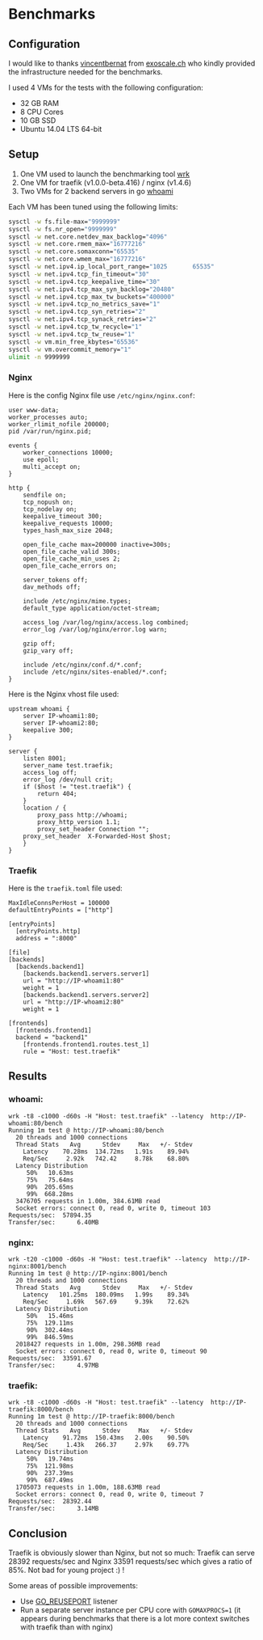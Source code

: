 # Benchmarks

## Configuration

I would like to thanks [vincentbernat](https://github.com/vincentbernat) from [exoscale.ch](https://www.exoscale.ch) who kindly provided the infrastructure needed for the benchmarks.

I used 4 VMs for the tests with the following configuration:

- 32 GB RAM
- 8 CPU Cores
- 10 GB SSD
- Ubuntu 14.04 LTS 64-bit

## Setup

1. One VM used to launch the benchmarking tool [wrk](https://github.com/wg/wrk)
2. One VM for traefik (v1.0.0-beta.416) / nginx (v1.4.6)
3. Two VMs for 2 backend servers in go [whoami](https://github.com/emilevauge/whoamI/)

Each VM has been tuned using the following limits:

```bash
sysctl -w fs.file-max="9999999"
sysctl -w fs.nr_open="9999999"
sysctl -w net.core.netdev_max_backlog="4096"
sysctl -w net.core.rmem_max="16777216"
sysctl -w net.core.somaxconn="65535"
sysctl -w net.core.wmem_max="16777216"
sysctl -w net.ipv4.ip_local_port_range="1025       65535"
sysctl -w net.ipv4.tcp_fin_timeout="30"
sysctl -w net.ipv4.tcp_keepalive_time="30"
sysctl -w net.ipv4.tcp_max_syn_backlog="20480"
sysctl -w net.ipv4.tcp_max_tw_buckets="400000"
sysctl -w net.ipv4.tcp_no_metrics_save="1"
sysctl -w net.ipv4.tcp_syn_retries="2"
sysctl -w net.ipv4.tcp_synack_retries="2"
sysctl -w net.ipv4.tcp_tw_recycle="1"
sysctl -w net.ipv4.tcp_tw_reuse="1"
sysctl -w vm.min_free_kbytes="65536"
sysctl -w vm.overcommit_memory="1"
ulimit -n 9999999
```

### Nginx

Here is the config Nginx file use `/etc/nginx/nginx.conf`:

```
user www-data;
worker_processes auto;
worker_rlimit_nofile 200000;
pid /var/run/nginx.pid;

events {
    worker_connections 10000;
    use epoll;
    multi_accept on;
}

http {
    sendfile on;
    tcp_nopush on;
    tcp_nodelay on;
    keepalive_timeout 300;
    keepalive_requests 10000;
    types_hash_max_size 2048;

    open_file_cache max=200000 inactive=300s; 
    open_file_cache_valid 300s; 
    open_file_cache_min_uses 2;
    open_file_cache_errors on;

    server_tokens off;
    dav_methods off;

    include /etc/nginx/mime.types;
    default_type application/octet-stream;

    access_log /var/log/nginx/access.log combined;
    error_log /var/log/nginx/error.log warn;

    gzip off;
    gzip_vary off;

    include /etc/nginx/conf.d/*.conf;
    include /etc/nginx/sites-enabled/*.conf;
}
```

Here is the Nginx vhost file used:

```
upstream whoami {
    server IP-whoami1:80;
    server IP-whoami2:80;
    keepalive 300;
}

server {
    listen 8001;
    server_name test.traefik;
    access_log off;
    error_log /dev/null crit;
    if ($host != "test.traefik") {
        return 404;
    }
    location / {
        proxy_pass http://whoami;
        proxy_http_version 1.1;
        proxy_set_header Connection "";
	proxy_set_header  X-Forwarded-Host $host;
    }
}
```

### Traefik

Here is the `traefik.toml` file used:

```
MaxIdleConnsPerHost = 100000
defaultEntryPoints = ["http"]

[entryPoints]
  [entryPoints.http]
  address = ":8000"

[file]
[backends]
  [backends.backend1]
    [backends.backend1.servers.server1]
    url = "http://IP-whoami1:80"
    weight = 1
    [backends.backend1.servers.server2]
    url = "http://IP-whoami2:80"
    weight = 1

[frontends]
  [frontends.frontend1]
  backend = "backend1"
    [frontends.frontend1.routes.test_1]
    rule = "Host: test.traefik"
```

## Results

### whoami:
```
wrk -t8 -c1000 -d60s -H "Host: test.traefik" --latency  http://IP-whoami:80/bench
Running 1m test @ http://IP-whoami:80/bench
  20 threads and 1000 connections
  Thread Stats   Avg      Stdev     Max   +/- Stdev
    Latency    70.28ms  134.72ms   1.91s    89.94%
    Req/Sec     2.92k   742.42     8.78k    68.80%
  Latency Distribution
     50%   10.63ms
     75%   75.64ms
     90%  205.65ms
     99%  668.28ms
  3476705 requests in 1.00m, 384.61MB read
  Socket errors: connect 0, read 0, write 0, timeout 103
Requests/sec:  57894.35
Transfer/sec:      6.40MB
```

### nginx:
```
wrk -t20 -c1000 -d60s -H "Host: test.traefik" --latency  http://IP-nginx:8001/bench
Running 1m test @ http://IP-nginx:8001/bench
  20 threads and 1000 connections
  Thread Stats   Avg      Stdev     Max   +/- Stdev
    Latency   101.25ms  180.09ms   1.99s    89.34%
    Req/Sec     1.69k   567.69     9.39k    72.62%
  Latency Distribution
     50%   15.46ms
     75%  129.11ms
     90%  302.44ms
     99%  846.59ms
  2018427 requests in 1.00m, 298.36MB read
  Socket errors: connect 0, read 0, write 0, timeout 90
Requests/sec:  33591.67
Transfer/sec:      4.97MB
```

### traefik:
```
wrk -t8 -c1000 -d60s -H "Host: test.traefik" --latency  http://IP-traefik:8000/bench
Running 1m test @ http://IP-traefik:8000/bench
  20 threads and 1000 connections
  Thread Stats   Avg      Stdev     Max   +/- Stdev
    Latency    91.72ms  150.43ms   2.00s    90.50%
    Req/Sec     1.43k   266.37     2.97k    69.77%
  Latency Distribution
     50%   19.74ms
     75%  121.98ms
     90%  237.39ms
     99%  687.49ms
  1705073 requests in 1.00m, 188.63MB read
  Socket errors: connect 0, read 0, write 0, timeout 7
Requests/sec:  28392.44
Transfer/sec:      3.14MB
```

## Conclusion

Traefik is obviously slower than Nginx, but not so much: Traefik can serve 28392 requests/sec and Nginx 33591 requests/sec which gives a ratio of 85%.
Not bad for young project :) !

Some areas of possible improvements:

- Use [GO_REUSEPORT](https://github.com/kavu/go_reuseport) listener
- Run a separate server instance per CPU core with `GOMAXPROCS=1` (it appears during benchmarks that there is a lot more context switches with traefik than with nginx)

